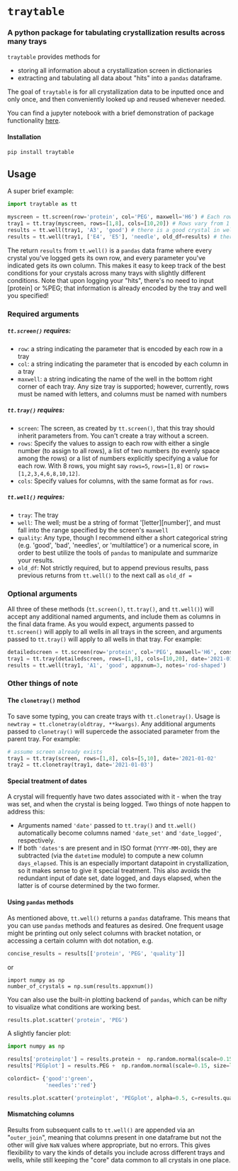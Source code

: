 # `traytable`
### A python package for tabulating crystallization results across many trays  
`traytable` provides methods for 
 - storing all information about a crystallization screen in dictionaries
 - extracting and tabulating all data about "hits" into a `pandas` dataframe.  

The goal of `traytable` is for all crystallization data to be inputted once and only once, and then conveniently looked up and reused whenever needed.

You can find a jupyter notebook with a brief demonstration of package functionality [here](https://traytable.readthedocs.io/en/latest/examples/0_simple_example.html).

#### Installation
```bash
pip install traytable
```
## Usage
A super brief example:
```python
import traytable as tt

myscreen = tt.screen(row='protein', col='PEG', maxwell='H6') # Each row is a different [protein], and each column is a different %PEG
tray1 = tt.tray(myscreen, rows=[1,8], cols=[10,20]) # Rows vary from 1 to 8, columns vary from 10 to 20
results = tt.well(tray1, 'A3', 'good') # there is a good crystal in well A3 of tray 1
results = tt.well(tray1, ['E4', 'E5'], 'needle', old_df=results) # there are needle-y crystals in wells E4 and E5 of tray 1
```
The return `results` from `tt.well()` is a `pandas` data frame where every crystal you've logged gets its own row, and every parameter you've indicated gets its own column. This makes it easy to keep track of the best conditions for your crystals across many trays with slightly different conditions. Note that upon logging your "hits", there's no need to input [protein] or %PEG; that information is already encoded by the tray and well you specified!  

### Required arguments
##### `tt.screen()` requires:
 - `row`: a string indicating the parameter that is encoded by each row in a tray
 - `col`: a string indicating the parameter that is encoded by each column in a tray
 - `maxwell`: a string indicating the name of the well in the bottom right corner of each tray. Any size tray is supported; however, currently, rows must be named with letters, and columns must be named with numbers
##### `tt.tray()` requires:
 - `screen`: The screen, as created by `tt.screen()`, that this tray should inherit parameters from. You can't create a tray without a screen.
 - `rows`: Specify the values to assign to each row with either a single number (to assign to all rows), a list of two numbers (to evenly space among the rows) or a list of numbers explicitly specifying a value for each row. With 8 rows, you might say `rows=5`, `rows=[1,8]` or `rows=[1,2,3,4,6,8,10,12]`.
 - `cols`: Specify values for columns, with the same format as for `rows`.
##### `tt.well()` requires:
 - `tray`: The tray
 - `well`: The well; must be a string of format '[letter][number]', and must fall into the range specified by the screen's `maxwell`
 - `quality`: Any type, though I recommend either a short categorical string (e.g. 'good', 'bad', 'needles', or 'multilattice') or a numerical score, in order to best utilize the tools of `pandas` to manipulate and summarize your results.
 - `old_df`: Not strictly required, but to append previous results, pass previous returns from `tt.well()` to the next call as `old_df = `
  
### Optional arguments
All three of these methods (`tt.screen()`, `tt.tray()`, and `tt.well()`) will accept any additional named arguments, and include them as columns in the final data frame. As you would expect, arguments passed to `tt.screen()` will apply to all wells in all trays in the screen, and arguments passed to `tt.tray()` will apply to all wells in that tray. For example:
```python
detailedscreen = tt.screen(row='protein', col='PEG', maxwell='H6', construct='HEWL', buffer='imidazole', bufferconc=20, salt='MnCl2', saltconc=125)
tray1 = tt.tray(detailedscreen, rows=[1,8], cols=[10,20], date='2021-01-01', setby='robot', weathernotes='very humid day') 
results = tt.well(tray1, 'A1', 'good', appxnum=3, notes='rod-shaped')
```

### Other things of note
#### The `clonetray()` method
To save some typing, you can create trays with `tt.clonetray()`. Usage is `newtray = tt.clonetray(oldtray, **kwargs)`. Any additional arguments passed to `clonetray()` will supercede the associated parameter from the parent tray. For example:
```python
# assume screen already exists
tray1 = tt.tray(screen, rows=[1,8], cols=[5,10], date='2021-01-02'
tray2 = tt.clonetray(tray1, date='2021-01-03')
```
#### Special treatment of dates  
A crystal will frequently have two dates associated with it - when the tray was set, and when the crystal is being logged. Two things of note happen to address this:
 - Arguments named `'date'` passed to `tt.tray()` and `tt.well()` automatically become columns named `'date_set'` and `'date_logged'`, respectively.
 - If both `'dates'`s are present and in ISO format (`YYYY-MM-DD`), they are subtracted (via the `datetime` module) to compute a new column `days_elapsed`. This is an especially important datapoint in crystallization, so it makes sense to give it special treatment. This also avoids the redundant input of date set, date logged, and days elapsed, when the latter is of course determined by the two former.

#### Using `pandas` methods
As mentioned above, `tt.well()` returns a `pandas` dataframe. This means that you can use `pandas` methods and features as desired. One frequent usage might be printing out only select columns with bracket notation, or accessing a certain column with dot notation, e.g. 
```python
concise_results = results[['protein', 'PEG', 'quality']]
```
or
```
import numpy as np
number_of_crystals = np.sum(results.appxnum())
```
You can also use the built-in plotting backend of `pandas`, which can be nifty to visualize what conditions are working best.
```python
results.plot.scatter('protein', 'PEG')
```
A slightly fancier plot:
```python
import numpy as np

results['proteinplot'] = results.protein +  np.random.normal(scale=0.15, size=len(results))
results['PEGplot'] = results.PEG +  np.random.normal(scale=0.15, size=len(results))

colordict= {'good':'green',
            'needles':'red'}

results.plot.scatter('proteinplot', 'PEGplot', alpha=0.5, c=results.quality.map(colordict))
```
#### Mismatching columns
Results from subsequent calls to `tt.well()` are appended via an "`outer_join`", meaning that columns present in one dataframe but not the other will give `NaN` values where appropriate, but no errors. This gives flexibility to vary the kinds of details you include across different trays and wells, while still keeping the "core" data common to all crystals in one place.
